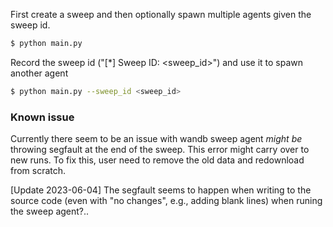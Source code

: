 First create a sweep and then optionally spawn multiple agents given the sweep id.

```bash
$ python main.py
```

Record the sweep id ("\[\*\] Sweep ID: \<sweep_id>") and use it to spawn another agent

```bash
$ python main.py --sweep_id <sweep_id>
```

### Known issue

Currently there seem to be an issue with wandb sweep agent *might be* throwing segfault at the end of the sweep.
This error might carry over to new runs. To fix this, user need to remove the old data and redownload from scratch.

\[Update 2023-06-04\] The segfault seems to happen when writing to the source code
(even with "no changes", e.g., adding blank lines) when runing the sweep agent?..
